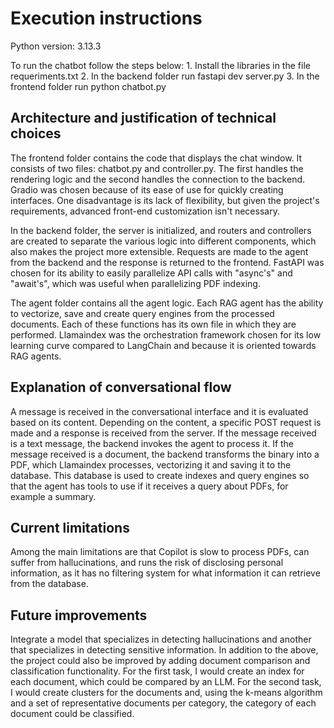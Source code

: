 # Execution instructions #

Python version: 3.13.3

To run the chatbot follow the steps below:
    1. Install the libraries in the file requeriments.txt
    2. In the backend folder run fastapi dev server.py
    3. In the frontend folder run python chatbot.py

## Architecture and justification of technical choices ##

The frontend folder contains the code that displays the chat window. It consists of two files: chatbot.py and
controller.py. The first handles the rendering logic and the second handles the connection to the backend.
Gradio was chosen because of its ease of use for quickly creating interfaces. One disadvantage is its lack of
flexibility, but given the project's requirements, advanced front-end customization isn't necessary.

In the backend folder, the server is initialized, and routers and controllers are created to separate the various
logic into different components, which also makes the project more extensible. Requests are made to the agent
from the backend and the response is returned to the frontend. FastAPI was chosen for its ability to easily
parallelize API calls with "async's" and "await's", which was useful when parallelizing PDF indexing.

The agent folder contains all the agent logic. Each RAG agent has the ability to vectorize, save and create
query engines from the processed documents. Each of these functions has its own file in which they are performed.
Llamaindex was the orchestration framework chosen for its low learning curve compared to LangChain and because 
it is oriented towards RAG agents.

## Explanation of conversational flow ##

A message is received in the conversational interface and it is evaluated based on its content. Depending on 
the content, a specific POST request is made and a response is received from the server. If the message 
received is a text message, the backend invokes the agent to process it. If the message received is a document, 
the backend transforms the binary into a PDF, which Llamaindex processes, vectorizing it and saving it to the 
database. This database is used to create indexes and query engines so that the agent has tools to use if it 
receives a query about PDFs, for example a summary.

## Current limitations ##

Among the main limitations are that Copilot is slow to process PDFs, can suffer from hallucinations, and runs 
the risk of disclosing personal information, as it has no filtering system for what information it can retrieve 
from the database.

## Future improvements ##

Integrate a model that specializes in detecting hallucinations and another that specializes in detecting 
sensitive information. In addition to the above, the project could also be improved by adding document 
comparison and classification functionality. For the first task, I would create an index for each document, 
which could be compared by an LLM. For the second task, I would create clusters for the documents and, using 
the k-means algorithm and a set of representative documents per category, the category of each document could 
be classified.

